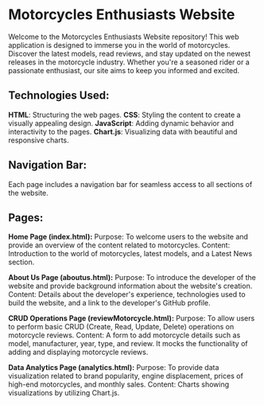 # Motorcycles Enthusiasts Website

Welcome to the Motorcycles Enthusiasts Website repository! This web application is designed to immerse you in the world of motorcycles. Discover the latest models, read reviews, and stay updated on the newest releases in the motorcycle industry. Whether you're a seasoned rider or a passionate enthusiast, our site aims to keep you informed and excited.

## Technologies Used:

**HTML**: Structuring the web pages.
**CSS**: Styling the content to create a visually appealing design.
**JavaScript**: Adding dynamic behavior and interactivity to the pages.
**Chart.js**: Visualizing data with beautiful and responsive charts.

## Navigation Bar:
Each page includes a navigation bar for seamless access to all sections of the website.

## Pages:

**Home Page (index.html):**
Purpose: To welcome users to the website and provide an overview of the content related to motorcycles.
Content: Introduction to the world of motorcycles, latest models, and a Latest News section.

**About Us Page (aboutus.html):**
Purpose: To introduce the developer of the website and provide background information about the website's creation.
Content: Details about the developer's experience, technologies used to build the website, and a link to the developer's GitHub profile.

**CRUD Operations Page (reviewMotorcycle.html):**
Purpose: To allow users to perform basic CRUD (Create, Read, Update, Delete) operations on motorcycle reviews.
Content: A form to add motorcycle details such as model, manufacturer, year, type, and review. It mocks the functionality of adding and displaying motorcycle reviews.

**Data Analytics Page (analytics.html):**
Purpose: To provide data visualization related to brand popularity, engine displacement, prices of high-end motorcycles, and monthly sales.
Content: Charts showing visualizations by utilizing Chart.js.

